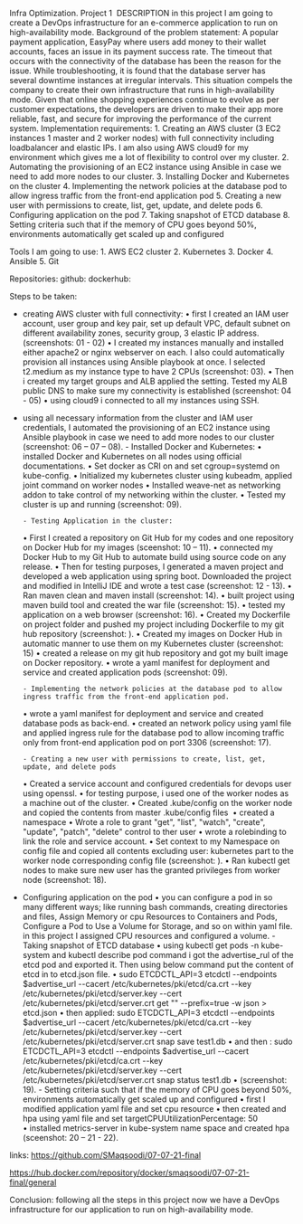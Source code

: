 Infra Optimization.
Project 1 
DESCRIPTION
in this project I am going to create a DevOps infrastructure for an e-commerce application to run on high-availability mode.
Background of the problem statement:
A popular payment application, EasyPay where users add money to their wallet accounts, faces an issue in its payment success rate. The timeout that occurs with
the connectivity of the database has been the reason for the issue.
While troubleshooting, it is found that the database server has several downtime instances at irregular intervals. This situation compels the company to create their own infrastructure that runs in high-availability mode.
Given that online shopping experiences continue to evolve as per customer expectations, the developers are driven to make their app more reliable, fast, and secure for improving the performance of the current system.
Implementation requirements:
    1. Creating an AWS cluster (3 EC2 instances 1 master and 2 worker nodes) with full connectivity including loadbalancer and elastic IPs. I am also using AWS cloud9 for my environment which 	gives me a lot of flexibility to control over my cluster.
    2. Automating the provisioning of an EC2 instance using Ansible in case we need to add more nodes to our cluster.
    3. Installing Docker and Kubernetes on the cluster
    4. Implementing the network policies at the database pod to allow ingress traffic from the front-end application pod
    5. Creating a new user with permissions to create, list, get, update, and delete pods
    6. Configuring application on the pod
    7. Taking snapshot of ETCD database
    8. Setting criteria such that if the memory of CPU goes beyond 50%, environments automatically get scaled up and configured

Tools I am going to use:
    1. AWS EC2 cluster 
    2. Kubernetes
    3. Docker
    4. Ansible
    5. Git
       
Repositories:
       github: 
       dockerhub:
       
       
Steps to be taken:
- creating AWS cluster with full connectivity:
    • first I created an IAM user account, user group and key pair, set up default VPC, default subnet on different availability zones, security group, 3 elastic IP address. (screenshots: 01 - 02)
    • I created my instances manually and installed either apache2 or nginx webserver on each. I also could automatically provision all instances using Ansible playbook at once. I selected t2.medium as my instance type to have 2 CPUs (screenshot: 03).
    • Then i created my target groups and ALB applied the setting. Tested my ALB public DNS to make sure my connectivity is established (screenshot: 04 - 05)
    • using cloud9 i connected to all my instances using SSH.
- using all necessary information from the cluster and IAM user credentials, I automated the provisioning of an EC2 instance using Ansible playbook in case we need to add more nodes to our cluster (screenshot: 06 – 07 – 08).
      - Installed Docker and Kubernetes:
    • installed Docker and Kubernetes on all nodes using official documentations.
    • Set docker as CRI on and set cgroup=systemd on kube-config.
    • Initialized my kubernetes cluster using kubeadm, applied joint command on worker nodes
    • Installed weave-net as networking addon to take control of my networking within the cluster.
    • Tested my cluster is up and running (screenshot: 09).
      
      - Testing Application in the cluster:
    • First I created a repository on Git Hub for my codes and one repository on Docker Hub for my images (sceenshot: 10 – 11).
    • connected my Docker Hub to my Git Hub to automate build using source code on any release.
    • Then for testing purposes, I generated a maven project and developed a web application using spring boot. Downloaded the project and modified in IntelliJ IDE and wrote a test case (screenshot: 12 - 13).
    • Ran maven clean and maven install (screenshot: 14). 
    • built project using maven build tool and created the war file (screenshot: 15).
    • tested my application on a web browser (screenshot: 16).
    • Created my Dockerfile on project folder and pushed my project including Dockerfile to my git hub repository (screenshot: ).
    • Created my images on Docker Hub in automatic manner to use them on my Kubernetes cluster (screenshot: 15)
    • created a release on my git hub repository and got my built image on Docker repository.
    • wrote a yaml manifest for deployment and service and created application pods (screenshot: 09).


      - Implementing the network policies at the database pod to allow ingress traffic from the front-end application pod.
    • wrote a yaml manifest for deployment and service and created database pods as back-end.
    • created an network policy using yaml file and applied ingress rule for the database pod to allow incoming traffic only from front-end application pod on port 3306 (screenshot: 17).
      
      - Creating a new user with permissions to create, list, get, update, and delete pods
    • Created a service account and configured credentials for devops user using openssl.
    • for testing purpose, i used one of the worker nodes as a machine out of the cluster.
    • Created .kube/config on the worker node and copied the contents from master .kube/config files 
    • created a namespace
    • Wrote a role to grant "get", "list", "watch", "create", "update", "patch", "delete" control to ther user
    • wrote a rolebinding to link the role and service account.
    • Set context to my Namespace on config file and copied all contents excluding user: kubernetes part to the worker node corresponding config file (screenshot: ).
    • Ran kubectl get nodes to make sure new user has the granted privileges from worker node (screenshot: 18).  

- Configuring application on the pod
    • you can configure a pod in so many different ways; like running bash commands, creating directories and files, Assign Memory or cpu Resources to Containers and Pods, Configure a Pod to Use a Volume for Storage, and so on within yaml file. in this project I assigned CPU resources and configured a volume. 
      - Taking snapshot of ETCD database
    •  	using kubectl get pods -n kube-system and kubectl describe pod command i got the advertise_rul of the etcd pod and exported it. Then using below command put the content of etcd in to etcd.json file.
    • 	sudo ETCDCTL_API=3 etcdctl --endpoints $advertise_url --cacert /etc/kubernetes/pki/etcd/ca.crt --key /etc/kubernetes/pki/etcd/server.key --cert /etc/kubernetes/pki/etcd/server.crt get "" --prefix=true -w json > etcd.json
    • 	then applied: sudo ETCDCTL_API=3 etcdctl --endpoints $advertise_url --cacert /etc/kubernetes/pki/etcd/ca.crt --key /etc/kubernetes/pki/etcd/server.key --cert /etc/kubernetes/pki/etcd/server.crt snap save test1.db
    • and then : sudo ETCDCTL_API=3 etcdctl --endpoints $advertise_url --cacert /etc/kubernetes/pki/etcd/ca.crt --key /etc/kubernetes/pki/etcd/server.key --cert /etc/kubernetes/pki/etcd/server.crt snap status test1.db 
    • (screenshot: 19).
      - Setting criteria such that if the memory of CPU goes beyond 50%, environments automatically get scaled up and configured
    • first I modified application yaml file and set cpu resource
    • then  created and hpa using yaml file and set targetCPUUtilizationPercentage: 50  
    • installed metrics-server in kube-system name space and created hpa (sceenshot: 20 – 21 - 22).
      

links:
https://github.com/SMaqsoodi/07-07-21-final

https://hub.docker.com/repository/docker/smaqsoodi/07-07-21-final/general

Conclusion:
following all the steps in this project now we have a DevOps infrastructure for our application to run on high-availability mode.
 
